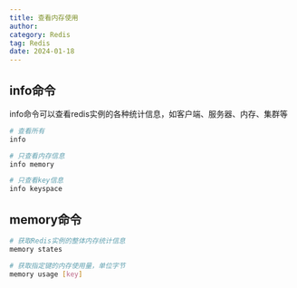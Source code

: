 ```yaml
---
title: 查看内存使用
author:
category: Redis
tag: Redis
date: 2024-01-18
---
```


## info命令

info命令可以查看redis实例的各种统计信息，如客户端、服务器、内存、集群等

```bash
# 查看所有
info

# 只查看内存信息
info memory

# 只查看key信息
info keyspace
```

## memory命令

```bash
# 获取Redis实例的整体内存统计信息
memory states

# 获取指定键的内存使用量，单位字节
memory usage [key]
```

